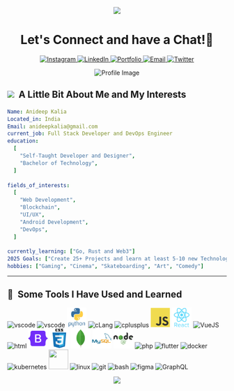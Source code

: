 <p align="center">
  <img src="https://capsule-render.vercel.app/api?type=waving&height=175&&color=0:ff6a00,100:f720db&text=Hey,%20There&section=header&textBg=false&fontSize=50&fontColor=ffffff&animation=blink" />
</p>

<h1 align="center" dir="auto">
  Let's Connect and have a Chat!💬
</h1>

<p align="center">
  <a href="https://www.instagram.com/anideepkalia/">
    <img height="50" src="https://user-images.githubusercontent.com/46517096/166974368-9798f39f-1f46-499c-b14e-81f0a3f83a06.png" alt="Instagram"/>
  </a>
  <a href="https://www.linkedin.com/in/anideep-kalia-aa9ba0255">
    <img height="50" src="https://github.com/Anideep-Kalia/Anideep-Kalia/assets/128630418/9a87749a-e3a7-4473-93ef-e72d92a83e49.png" alt="LinkedIn"/>
  </a>
  <a href="https://portfolio-46aef.web.app/">
    <img height="50" src="https://github.com/Anideep-Kalia/Anideep-Kalia/assets/128630418/79cc77e9-20d0-4c9f-a176-30307a72e180.png" alt="Portfolio"/>
  </a>
  <a href="mailto:anideepkalia@gmail.com">
    <img height="50" src="https://github.com/Anideep-Kalia/Anideep-Kalia/assets/128630418/be471614-a967-4f90-90f7-b7c971f3c12b.png" alt="Email"/>
  </a>
  <a href="https://twitter.com/AnideepKalia">
    <img height="50" src="https://github.com/Anideep-Kalia/Anideep-Kalia/assets/128630418/dbbe609c-0217-4323-9087-5aee82f53b1c.png" alt="Twitter"/>
  </a>
</p>

<p align="center" dir="auto">
  <img height="300" src="https://github.com/Anideep-Kalia/Anideep-Kalia/assets/128630418/2b20a198-648d-421b-9617-5db1562d814f" alt="Profile Image"/>
</p>

<h2>
  <img src="https://media.giphy.com/media/VgCDAzcKvsR6OM0uWg/giphy.gif" width="50"> &nbsp;A Little Bit About Me and My Interests
</h2>

```yaml
Name: Anideep Kalia
Located_in: India
Email: anideepkalia@gmail.com
current_job: Full Stack Developer and DevOps Engineer
education:
  [
    "Self-Taught Developer and Designer",
    "Bachelor of Technology",
  ]

fields_of_interests:
  [
    "Web Development",
    "Blockchain",
    "UI/UX",
    "Android Development",
    "DevOps",
  ]
  
currently_learning: ["Go, Rust and Web3"]
2025 Goals: ["Create 25+ Projects and learn at least 5-10 new Technologies."]
hobbies: ["Gaming", "Cinema", "Skateboarding", "Art", "Comedy"]
```
  
---  

<h2> 🚀 &nbsp;Some Tools I Have Used and Learned</h2>
<p align="left">
<img src="https://cdn.jsdelivr.net/gh/devicons/devicon/icons/vscode/vscode-original.svg" alt="vscode" width="50" height="45"/>
  <img src="https://github.com/Anideep-Kalia/Anideep-Kalia/assets/128630418/72b0187d-7b96-467f-8064-3881087cd67f" alt="vscode" width="45" height="45"/>
<img src="https://raw.githubusercontent.com/devicons/devicon/master/icons/python/python-original-wordmark.svg" alt="python" width="45" height="45"/>
<img src="https://cdn.jsdelivr.net/gh/devicons/devicon/icons/c/c-original.svg" alt="cLang" width="45" height="45"/>
<img src="https://cdn.jsdelivr.net/gh/devicons/devicon/icons/cplusplus/cplusplus-original.svg" alt="cplusplus" width="45" height="45"/>
<img src="https://raw.githubusercontent.com/devicons/devicon/master/icons/javascript/javascript-original.svg" alt="javascript" width="45" height="45" />
<img src="https://raw.githubusercontent.com/devicons/devicon/master/icons/react/react-original-wordmark.svg" alt="react" width="45" height="45" />
<img src="https://cdn.jsdelivr.net/gh/devicons/devicon/icons/vuejs/vuejs-original-wordmark.svg" alt="VueJS" width="45" height="45"/>
<img src="https://cdn.jsdelivr.net/gh/devicons/devicon/icons/html5/html5-original.svg" alt="html" width="45" height="45"/>
<img src="https://raw.githubusercontent.com/devicons/devicon/master/icons/bootstrap/bootstrap-plain.svg" alt="bootstrap" width="45" height="45" />
<img src="https://raw.githubusercontent.com/devicons/devicon/master/icons/css3/css3-original-wordmark.svg" alt="css3" width="45" height="45" />
<img src="https://raw.githubusercontent.com/devicons/devicon/master/icons/mongodb/mongodb-original.svg" alt="mongodb" width="45" height="45" />
<img src="https://raw.githubusercontent.com/devicons/devicon/master/icons/mysql/mysql-original-wordmark.svg" alt="mysql" width="45" height="45" />
<img src="https://raw.githubusercontent.com/devicons/devicon/master/icons/nodejs/nodejs-original-wordmark.svg" alt="nodejs" width="45" height="45" />
<img src="https://cdn.jsdelivr.net/gh/devicons/devicon/icons/php/php-original.svg" alt="php" width="45" height="45"/>
<img src="https://cdn.jsdelivr.net/gh/devicons/devicon/icons/flutter/flutter-original.svg" alt="flutter" width="45" height="45"/>
<img src="https://cdn.jsdelivr.net/gh/devicons/devicon/icons/docker/docker-original.svg" alt="docker" width="45" height="45"/>
<img src="https://cdn.jsdelivr.net/gh/devicons/devicon/icons/kubernetes/kubernetes-plain.svg" alt="kubernetes" width="45" height="45"/>
<img src="https://cdn.jsdelivr.net/gh/devicons/devicon/icons/amazonwebservices/amazonwebservices-plain-wordmark.svg" width="45" height="45"/>
<img src="https://cdn.jsdelivr.net/gh/devicons/devicon/icons/linux/linux-original.svg" alt="linux" width="45" height="45"/>       
<img src="https://cdn.jsdelivr.net/gh/devicons/devicon/icons/git/git-original.svg" alt="git" width="45" height="45"/>
<img src="https://cdn.jsdelivr.net/gh/devicons/devicon/icons/bash/bash-original.svg" alt="bash" width="45" height="45"/>
<img src="https://cdn.jsdelivr.net/gh/devicons/devicon/icons/figma/figma-original.svg" alt="figma" width="45" height="45"/>   
<img src="https://github.com/Anideep-Kalia/Anideep-Kalia/assets/128630418/a4b38215-b71b-43b4-8def-f66d328ff772" alt="GraphQL" width="45" height="45"/> 

<p align="center">
  <img src="https://capsule-render.vercel.app/api?type=waving&color=0:00c6ff,100:0072ff&height=100&section=footer"/>
</p>
<!---
Anideep-Kalia/Anideep-Kalia is a ✨ special ✨ repository because its `README.md` (this file) appears on your GitHub profile.
You can click the Preview link to take a look at your changes.
--->
